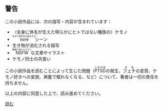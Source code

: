 ## 警告

この小説作品には、次の描写・内容が含まれています：

* （全身に体毛が生えた明らかにヒトではない種族の）ケモノ
* <ruby>vore<rp>（</rp><rt>生きた相手を丸呑みする</rt><rp>）</rp></ruby>シーン
* 生き物が消化される描写
* <ruby>NSFW<rp>（</rp><rt>職場で見たらアウト</rt><rp>）</rp></ruby>な文章やイラスト
* ケモノ同士の共食い

この小説作品を読むことによって生じた問題（<ruby>PTSD<rp>（</rp><rt>心的外傷</rt><rp>）</rp></ruby>の発生、<ruby>フェチ<rp>（</rp><rt>性癖</rt><rp>）</rp></ruby>の変質、ケモノ好きへの変貌、興奮で眠れなくなる、など）について、著者は一切の責任を持ちません。

以上の内容に同意した上で、読み進めてください。

[読む](#main)
